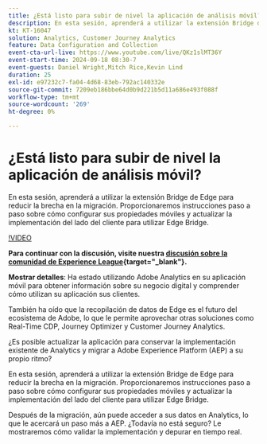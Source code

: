 ```yaml
---
title: ¿Está listo para subir de nivel la aplicación de análisis móvil?
description: En esta sesión, aprenderá a utilizar la extensión Bridge de Edge para reducir la brecha en la migración. Proporcionaremos instrucciones paso a paso sobre cómo configurar sus propiedades móviles y actualizar la implementación del lado del cliente para utilizar Edge Bridge.
kt: KT-16047
solution: Analytics, Customer Journey Analytics
feature: Data Configuration and Collection
event-cta-url-live: https://www.youtube.com/live/QKz1slMT36Y
event-start-time: 2024-09-18 08:30-7
event-guests: Daniel Wright,Mitch Rice,Kevin Lind
duration: 25
exl-id: e97232c7-fa04-4d68-83eb-792ac140332e
source-git-commit: 7209eb186bbe64d0b9d221b5d11a686e493f088f
workflow-type: tm+mt
source-wordcount: '269'
ht-degree: 0%

---
```


# ¿Está listo para subir de nivel la aplicación de análisis móvil?

En esta sesión, aprenderá a utilizar la extensión Bridge de Edge para reducir la brecha en la migración. Proporcionaremos instrucciones paso a paso sobre cómo configurar sus propiedades móviles y actualizar la implementación del lado del cliente para utilizar Edge Bridge.

[!VIDEO](https://video.tv.adobe.com/v/3434575)

**Para continuar con la discusión, visite nuestra [discusión sobre la comunidad de Experience League](https://experienceleaguecommunities.adobe.com/t5/adobe-experience-platform/experience-league-live-post-session-discussion-are-you-ready-to/m-p/704990#M550){target="_blank"}.**

**Mostrar detalles**:
Ha estado utilizando Adobe Analytics en su aplicación móvil para obtener información sobre su negocio digital y comprender cómo utilizan su aplicación sus clientes.

También ha oído que la recopilación de datos de Edge es el futuro del ecosistema de Adobe, lo que le permite aprovechar otras soluciones como Real-Time CDP, Journey Optimizer y Customer Journey Analytics.

¿Es posible actualizar la aplicación para conservar la implementación existente de Analytics y migrar a Adobe Experience Platform (AEP) a su propio ritmo?

En esta sesión, aprenderá a utilizar la extensión Bridge de Edge para reducir la brecha en la migración. Proporcionaremos instrucciones paso a paso sobre cómo configurar sus propiedades móviles y actualizar la implementación del lado del cliente para utilizar Edge Bridge.

Después de la migración, aún puede acceder a sus datos en Analytics, lo que le acercará un paso más a AEP. ¿Todavía no está seguro? Le mostraremos cómo validar la implementación y depurar en tiempo real.
